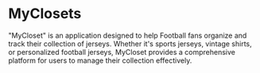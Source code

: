 # MyClosets
 "MyCloset" is an application designed to help Football fans organize and track their collection of jerseys. Whether it's sports jerseys, vintage shirts, or personalized football jerseys, MyCloset provides a comprehensive platform for users to manage their collection effectively.
